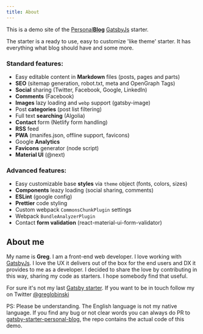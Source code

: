 ```yaml
---
title: About
---
```


This is a demo site of the [Personal**Blog**](https://github.com/greglobinski/gatsby-starter-personal-blog) [GatsbyJs](https://www.gatsbyjs.org/) starter.

The starter is a ready to use, easy to customize 'like theme' starter. It has everything what blog should have and some more.

### Standard features:

* Easy editable content in **Markdown** files (posts, pages and parts)
* **SEO** (sitemap generation, robot.txt, meta and OpenGraph Tags)
* **Social** sharing (Twitter, Facebook, Google, LinkedIn)
* **Comments** (Facebook)
* **Images** lazy loading and `webp` support (gatsby-image)
* Post **categories** (post list filtering)
* Full text **searching** (Algolia)
* **Contact** form (Netlify form handling)
* **RSS** feed
* **PWA** (manifes.json, offline support, favicons)
* Google **Analytics**
* **Favicons** generator (node script)
* **Material UI** (@next)

### Advanced features:

* Easy customizable base **styles** via `theme` object (fonts, colors, sizes)
* **Components** leazy loading (social sharing, comments)
* **ESLint** (google config)
* **Prettier** code styling
* Custom webpack `CommonsChunkPlugin` settings
* Webpack `BundleAnalyzerPlugin`
* Contact **form validation** (react-material-ui-form-validator)

## About me

My name is **Greg**. I am a front-end web developer. I love working with [GatsbyJs](https://www.gatsbyjs.org/). I love the UX it delivers out of the box for the end users and DX it provides to me as a developer. I decided to share the love by contributing in this way, sharing my code as starters. I hope somebody find that useful.

For sure it's not my last [Gatsby starter](/starters). If you want to be in touch follow my on Twitter [@greglobinski](https://twitter.com/greglobinski)

PS: Please be understanding. The English language is not my native language. If you find any bug or not clear words you can always do PR to [gatsby-starter-personal-blog](https://github.com/greglobinski/gatsby-starter-personal-blog), the repo contains the actual code of this demo.
